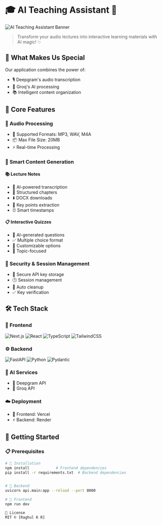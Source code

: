 # 🎓 AI Teaching Assistant 🤖

![AI Teaching Assistant Banner](path-to-banner-image.png)

> Transform your audio lectures into interactive learning materials with AI magic! ✨

## 🌟 What Makes Us Special

Our application combines the power of:
- 🎙️ Deepgram's audio transcription
- 🧠 Groq's AI processing
- 📚 Intelligent content organization

## 🎯 Core Features

### 🎵 Audio Processing 
- 📀 Supported Formats: MP3, WAV, M4A
- 📦 Max File Size: 20MB
- ⚡ Real-time Processing

### 📝 Smart Content Generation
#### 📚 Lecture Notes
- 🤖 AI-powered transcription
- 📑 Structured chapters
- ⬇️ DOCX downloads
- 🔑 Key points extraction
- ⏰ Smart timestamps

#### 📋 Interactive Quizzes
- 🤔 AI-generated questions
- ✅ Multiple choice format
- 🔄 Customizable options
- 🎯 Topic-focused

### 🔐 Security & Session Management
- 🔑 Secure API key storage
- 🕒 Session management
- 🧹 Auto cleanup
- ✅ Key verification

## 🛠️ Tech Stack

### 🎨 Frontend
![Next.js](https://img.shields.io/badge/Next.js-14-black)
![React](https://img.shields.io/badge/React-18-blue)
![TypeScript](https://img.shields.io/badge/TypeScript-5-blue)
![TailwindCSS](https://img.shields.io/badge/TailwindCSS-3-blue)

### ⚙️ Backend
![FastAPI](https://img.shields.io/badge/FastAPI-0.100+-green)
![Python](https://img.shields.io/badge/Python-3.9+-blue)
![Pydantic](https://img.shields.io/badge/Pydantic-2-green)

### 🧠 AI Services
- 🎤 Deepgram API
- 🤖 Groq API

### ☁️ Deployment
- 🚀 Frontend: Vercel
- ⚡ Backend: Render

## 🚀 Getting Started

### 📋 Prerequisites
```bash
# 🔧 Installation
npm install            # Frontend dependencies
pip install -r requirements.txt  # Backend dependencies


# 🔧 Backend
uvicorn api.main:app --reload --port 8000

# 🎨 Frontend
npm run dev

📄 License
MIT © [Raghul K R]
